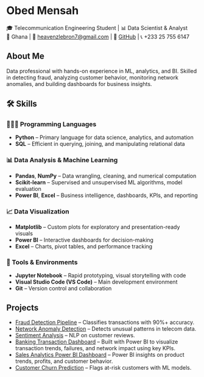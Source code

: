 # Obed Mensah  
🎓 Telecommunication Engineering Student | 📊 Data Scientist & Analyst  
📍 Ghana | 📧 heavenzlebron7@gmail.com | 🔗 [GitHub](https://github.com/Omensah-15) | 📞 +233 25 755 6147

## About Me  
Data professional with hands-on experience in ML, analytics, and BI. Skilled in detecting fraud, analyzing customer behavior, monitoring network anomalies, and building dashboards for business insights.

## 🛠️ Skills

### 👨🏾‍💻 Programming Languages  
- **Python** – Primary language for data science, analytics, and automation  
- **SQL** – Efficient in querying, joining, and manipulating relational data  

### 📊 Data Analysis & Machine Learning  
- **Pandas**, **NumPy** – Data wrangling, cleaning, and numerical computation  
- **Scikit-learn** – Supervised and unsupervised ML algorithms, model evaluation  
- **Power BI**, **Excel** – Business intelligence, dashboards, KPIs, and reporting  

### 📈 Data Visualization  
- **Matplotlib** – Custom plots for exploratory and presentation-ready visuals  
- **Power BI** – Interactive dashboards for decision-making  
- **Excel** – Charts, pivot tables, and performance tracking  

### 🧰 Tools & Environments  
- **Jupyter Notebook** – Rapid prototyping, visual storytelling with code  
- **Visual Studio Code (VS Code)** – Main development environment  
- **Git** – Version control and collaboration  


## Projects  
- [Fraud Detection Pipeline](https://github.com/Omensah-15/fraud-detection-pipeline) – Classifies transactions with 90%+ accuracy.  
- [Network Anomaly Detection](https://github.com/Omensah-15/NetworkTrafficandAnamolyDetection) – Detects unusual patterns in telecom data.  
- [Sentiment Analysis](https://github.com/Omensah-15/SentimentAnalysisofCustomerFeedback) – NLP on customer reviews.
- [Banking Transaction Dashboard](https://github.com/Omensah-15/Bank_Transcaction_Insights) – Built with Power BI to visualize transaction trends, failures, and network impact using key KPIs.  
- [Sales Analytics Power BI Dashboard](https://github.com/Omensah-15/Sales-Analytics-Dashboard) – Power BI insights on product trends, profits, and customer behavior.
- [Customer Churn Prediction](https://github.com/Omensah-15/CustomerChurnPrediction) – Flags at-risk customers with ML models.  
